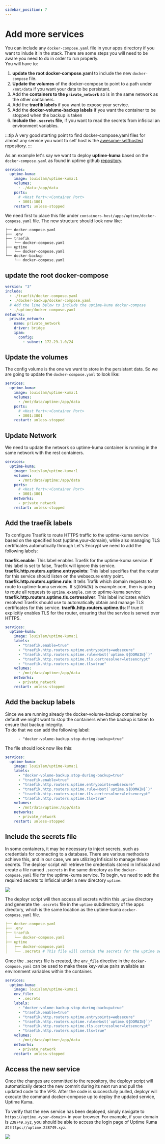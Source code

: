 ```yaml
---
sidebar_position: 7
---
```


# Add more services

You can include any `docker-compose.yaml` file in your apps directory if you want to inlude it in the stack. There are some steps you will need to be aware you need to do in order to run properly.  
You will have to:
1. **update the root docker-compose.yaml** to include the new `docker-compose` file.
2. **Update the volumes** of the docker-compose to point to a path under `/mnt/data` if you want your data to be persistant.
3. Add the **containers to the `private_network`** so is in the same network as the other containers.
4. Add the **traefik labels** if you want to expose your service.
5. Add the **docker-volume-backup labels** if you want the container to be stopped when the backup is taken
6. **Include the `.secrets` file**, if you want to read the secrets from infisical an environment variables.

:::tip
    A very good starting point to find docker-compose.yaml files for almost any service you want to self host is the [awesome-selfhosted](https://github.com/awesome-selfhosted/awesome-selfhosted) repository.
:::

As an example let's say we want to deploy **uptime-kuma** based on the `docker-compose.yaml` as found in uptime github [repository](https://github.com/louislam/uptime-kuma/blob/master/compose.yaml).
```yaml
services:
  uptime-kuma:
    image: louislam/uptime-kuma:1
    volumes:
      - ./data:/app/data
    ports:
      # <Host Port>:<Container Port>
      - 3001:3001
    restart: unless-stopped
```


We need first to place this file under `containers-host/apps/uptime/docker-compose.yaml` file. The new structure should look now like:

```
├── docker-compose.yaml
├── .env 
├── traefik
│   └── docker-compose.yaml
├── uptime
│   └── docker-compose.yaml
└── docker-backup
    └── docker-compose.yaml

```
## update the root docker-compose

```yaml
version: "3"
include:
  - ./traefik/docker-compose.yaml
  - ./docker-backup/docker-compose.yaml
  # Add the line below to include the uptime-kuma docker-compose
  - ./uptime/docker-compose.yaml
networks:
  private_network:
    name: private_network
    driver: bridge 
    ipam:
      config:
        - subnet: 172.29.1.0/24
```
##  Update the volumes
The config volume is the one we want to store in the persistant data. So we are going to update the `docker-compose.yaml` to look like:

```yaml
services:
  uptime-kuma:
    image: louislam/uptime-kuma:1
    volumes:
      - /mnt/data/uptime:/app/data
    ports:
      # <Host Port>:<Container Port>
      - 3001:3001
    restart: unless-stopped
```

## Update Network
We need to update the network so uptime-kuma container is running in the same network with the rest containers.


```yaml
services:
  uptime-kuma:
    image: louislam/uptime-kuma:1
    volumes:
      - /mnt/data/uptime:/app/data
    ports:
      # <Host Port>:<Container Port>
      - 3001:3001
    networks:
      - private_network
    restart: unless-stopped
```

## Add the traefik labels

To configure Traefik to route HTTPS traffic to the uptime-kuma service based on the specified host (uptime.your-domain), while also managing TLS certificates automatically through Let's Encrypt we need to add the following labels:

**traefik.enable**: This label enables Traefik for the uptime-kuma service. If this label is set to false, Traefik will ignore this service.
**traefik.http.routers.uptime.entrypoints**: This label specifies that the router for this service should listen on the websecure entry point.
**traefik.http.routers.uptime.rule**: It tells Trafik which domain requests to route to uptime-kuma services. If `${DOMAIN}` is example.com, then is going to route all requests to `uptime.example.com` to uptime-kuma service
**traefik.http.routers.uptime.tls.certresolver**: This label indicates which resolved Traefik should use to automatically obtain and manage TLS certificates for this service. 
**traefik.http.routers.uptime.tls**: If true it explicitly enables TLS for the router, ensuring that the service is served over HTTPS.

```yaml
services:
  uptime-kuma:
    image: louislam/uptime-kuma:1
    labels:
      - "traefik.enable=true"
      - "traefik.http.routers.uptime.entrypoints=websecure"
      - "traefik.http.routers.uptime.rule=Host(`uptime.${DOMAIN}`)"
      - "traefik.http.routers.uptime.tls.certresolver=letsencrypt"
      - "traefik.http.routers.uptime.tls=true"
    volumes:
      - /mnt/data/uptime:/app/data
    networks:
      - private_network
    restart: unless-stopped
```

## Add the backup labels
Since we are running already the docker-volume-backup container by default we might want to stop the containers when the backup is taken to ensure that backup integrity.  
To do that we can add the following label:
```
      - "docker-volume-backup.stop-during-backup=true"
```
The file should look now like this:  
```yaml
services:
  uptime-kuma:
    image: louislam/uptime-kuma:1
    labels:
      - "docker-volume-backup.stop-during-backup=true"
      - "traefik.enable=true"
      - "traefik.http.routers.uptime.entrypoints=websecure"
      - "traefik.http.routers.uptime.rule=Host(`uptime.${DOMAIN}`)"
      - "traefik.http.routers.uptime.tls.certresolver=letsencrypt"
      - "traefik.http.routers.uptime.tls=true"
    volumes:
      - /mnt/data/uptime:/app/data
    networks:
      - private_network
    restart: unless-stopped
```

## Include the secrets file

In some containers, it may be necessary to inject secrets, such as credentials for connecting to a database. There are various methods to achieve this, and in our case, we are utilizing Infisical to manage these secrets. The deployr script will retrieve the credentials stored in Infisical and create a file named `.secrets` in the same directory as the `docker-compose.yaml` file for the uptime-kuma service.
To begin, we need to add the required secrets to Infisical under a new directory `uptime`.

![](../static/img/infisical-uptime.png)

The deployr script will then access all secrets within this `uptime` directory and generate the `.secrets` file in the `uptime` subdirectory of the apps directory, which is the same location as the uptime-kuma `docker-compose.yaml` file.


```yaml
├── docker-compose.yaml
├── .env 
├── traefik
│   └── docker-compose.yaml
├── uptime
│   ├── docker-compose.yaml
│   └── .secrets # This file will contain the secrets for the uptime service
```
Once the `.secrets` file is created, the `env_file` directive in the `docker-compose.yaml` can be used to make these key-value pairs available as environment variables within the container.

```yaml
services:
  uptime-kuma:
    image: louislam/uptime-kuma:1
    env_file:
      - .secrets
    labels:
      - "docker-volume-backup.stop-during-backup=true"
      - "traefik.enable=true"
      - "traefik.http.routers.uptime.entrypoints=websecure"
      - "traefik.http.routers.uptime.rule=Host(`uptime.${DOMAIN}`)"
      - "traefik.http.routers.uptime.tls.certresolver=letsencrypt"
      - "traefik.http.routers.uptime.tls=true"
    volumes:
      - /mnt/data/uptime:/app/data
    networks:
      - private_network
    restart: unless-stopped
```

## Access the new service

Once the changes are committed to the repository, the deployr script will automatically detect the new commit during its next run and pull the updated code to the VPS. After the code is successfully pulled, deployr will execute the command docker-compose up to deploy the updated service, Uptime Kuma.

To verify that the new service has been deployed, simply navigate to `https://uptime.<your-domain>` in your browser. For example, if your domain is `238749.xyz`, you should be able to access the login page of Uptime Kuma at `https://uptime.238749.xyz`.

![](../static/img/uptime-login.png)
